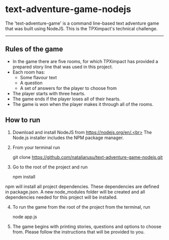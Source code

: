 # text-adventure-game-nodejs


The 'text-adventure-game' is a command line-based text adventure game that was built using NodeJS.
This is the TPXimpact's technical challenge.
<hr>

## Rules of the game

 - In the game there are five rooms, for which TPXimpact has provided a prepared story line that was used in this project.
 - Each room has:
   - Some flavour text
   - A question
   - A set of answers for the player to choose from
 - The player starts with three hearts.
 - The game ends if the player loses all of their hearts.
 - The game is won when the player makes it through all of the rooms.

## How to run

1. Download and install NodeJS from https://nodejs.org/en/.<br>
The Node.js installer includes the NPM package manager.

2. From your terminal run

    git clone https://github.com/nataliarusu/text-adventure-game-nodejs.git

3. Go to the root of the project and run

    npm install

  npm will install all project dependencies. These dependencies are defined in package.json. A new node_modules folder will be created and all dependencies needed for this project will be installed.

4. To run the game from the root of the project from the terminal, run

    node app.js

5. The game begins with printing stories, questions and options to choose from. Please follow the instructions that will be provided to you.



    



